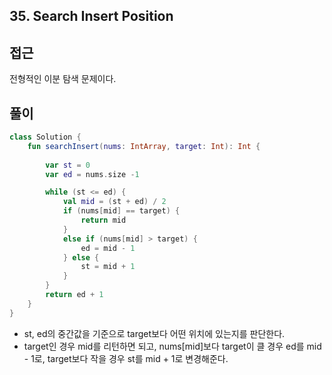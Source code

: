 ## 35. Search Insert Position

## 접근 

전형적인 이분 탐색 문제이다.

## 풀이

``````kotlin
class Solution {
    fun searchInsert(nums: IntArray, target: Int): Int {
        
        var st = 0
        var ed = nums.size -1

        while (st <= ed) {
            val mid = (st + ed) / 2
            if (nums[mid] == target) {
                return mid
            } 
            else if (nums[mid] > target) {
                ed = mid - 1
            } else {
                st = mid + 1
            }
        }
        return ed + 1
    }
}
``````

- st, ed의 중간값을 기준으로 target보다 어떤 위치에 있는지를 판단한다.
- target인 경우 mid를 리턴하면 되고, nums[mid]보다 target이 클 경우 ed를 mid - 1로, target보다 작을 경우 st를 mid + 1로 변경해준다.
